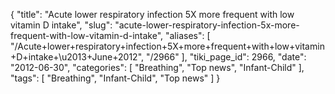 {
    "title": "Acute lower respiratory infection 5X more frequent with low vitamin D intake",
    "slug": "acute-lower-respiratory-infection-5x-more-frequent-with-low-vitamin-d-intake",
    "aliases": [
        "/Acute+lower+respiratory+infection+5X+more+frequent+with+low+vitamin+D+intake+\u2013+June+2012",
        "/2966"
    ],
    "tiki_page_id": 2966,
    "date": "2012-06-30",
    "categories": [
        "Breathing",
        "Top news",
        "Infant-Child"
    ],
    "tags": [
        "Breathing",
        "Infant-Child",
        "Top news"
    ]
}